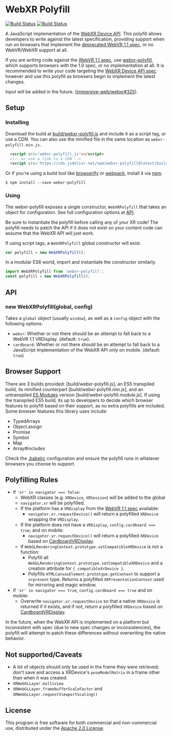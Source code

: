 # WebXR Polyfill

[![Build Status](http://img.shields.io/travis/immersive-web/webxr-polyfill.svg?style=flat-square)](https://travis-ci.org/immersive-web/webxr-polyfill)
[![Build Status](http://img.shields.io/npm/v/webxr-polyfill.svg?style=flat-square)](https://www.npmjs.org/package/webxr-polyfill)

A JavaScript implementation of the [WebXR Device API][webxr-spec]. This polyfill allows developers to write against the latest specification, providing support when run on browsers that implement the [deprecated WebVR 1.1 spec][webvr-spec], or no WebVR/WebXR support at all.

If you are writing code against the [WebVR 1.1 spec][webvr-spec], use [webvr-polyfill], which supports browsers with the 1.0 spec, or no implementation at all. It is recommended to write your code targeting the [WebXR Device API spec][webxr-spec] however and use this polyfill as browsers begin to implement the latest changes.

Input will be added in the future. ([immersive-web/webxr#325](https://github.com/immersive-web/webxr/pull/325)).

## Setup

### Installing

Download the build at [build/webxr-polyfill.js](build/webxr-polyfill.js) and include it as a script tag,
or use a CDN. You can also use the minified file in the same location as `webxr-polyfill.min.js`.

```html
  <script src='webxr-polyfill.js'></script>
  <!-- or use a link to a CDN -->
  <script src='https://cdn.jsdelivr.net/npm/webxr-polyfill@latest/build/webxr-polyfill.js'></script>
```

Or if you're using a build tool like [browserify] or [webpack], install it via [npm].

```
$ npm install --save webxr-polyfill
```

### Using

The webxr-polyfill exposes a single constructor, `WebXRPolyfill` that takes an
object for configuration. See full configuration options at [API](#api).

Be sure to instantiate the polyfill before calling any of your XR code! The
polyfill needs to patch the API if it does not exist so your content code can
assume that the WebXR API will just work.

If using script tags, a `WebXRPolyfill` global constructor will exist.

```js
var polyfill = new WebXRPolyfill();
```

In a modular ES6 world, import and instantiate the constructor similarly.

```js
import WebXRPolyfill from 'webxr-polyfill';
const polyfill = new WebXRPolyfill();
```

## API

### new WebXRPolyfill(global, config)

Takes a `global` object (usually `window`), as well as a `config` object with
the following options:

* `webvr`: Whether or not there should be an attempt to fall back to a
  WebVR 1.1 VRDisplay. (default: `true`).
* `cardboard`: Whether or not there should be an attempt to fall back to a
  JavaScript implementation of the WebXR API only on mobile. (default: `true`)

## Browser Support

There are 3 builds provided: [build/webxr-polyfill.js], an ES5 transpiled build, its minified counterpart [build/webxr-polyfill.min.js], and an untranspiled [ES Modules] version [build/webxr-polyfill.module.js]. If using the transpiled ES5 build, its up to developers to decide which browser features to polyfill based on their support, as no extra polyfills are included. Some browser features this library uses include:

* TypedArrays
* Object.assign
* Promise
* Symbol
* Map
* Array#includes

Check the [.babelrc](.babelrc) configuration and ensure the polyfill runs in whatever browsers you choose to support.

## Polyfilling Rules

* If `'xr' in navigator === false`:
  * WebXR classes (e.g. `XRDevice`, `XRSession`) will be added to the global
  * `navigator.xr` will be polyfilled.
  * If the platform has a `VRDisplay` from the [WebVR 1.1 spec][webvr-spec] available:
    * `navigator.xr.requestDevice()` will return a polyfilled `XRDevice` wrapping the `VRDisplay`.
  * If the platform does not have a `VRDisplay`, `config.cardboard === true`, and on mobile:
    * `navigator.xr.requestDevice()` will return a polyfilled `XRDevice` based on [CardboardVRDisplay].
  * If `WebGLRenderingContext.prototype.setCompatibleXRDevice` is not a function:
    * Polyfill all `WebGLRenderingContext.prototype.setCompatibleXRDevice` and a creation attribute
for `{ compatibleXrDevice }`.
    * Polyfills `HTMLCanvasElement.prototype.getContext` to support a `xrpresent` type. Returns a polyfilled `XRPresentationContext` used for mirroring and magic window.
* If `'xr' in navigator === true`, `config.cardboard === true` and on mobile:
  * Overwrite `navigator.xr.requestDevice` so that a native `XRDevice` is returned if it exists, and if not, return a polyfilled `XRDevice` based on [CardboardVRDisplay].

In the future, when the WebXR API is implemented on a platform but inconsistent with spec (due to new spec changes or inconsistencies), the polyfill will attempt to patch these differences without overwriting the native behavior.

## Not supported/Caveats

* A lot of objects should only be used in the frame they were retrieved; don't save and access a XRDevice's `poseModelMatrix` in a frame other than when it was created.
* `XRWebGLLayer.multiview`
* `XRWebGLLayer.framebufferScaleFactor` and `XRWebGLLayer.requestViewportScaling()`

## License

This program is free software for both commercial and non-commercial use,
distributed under the [Apache 2.0 License](LICENSE).

[webxr-spec]: https://immersive-web.github.io/webxr/spec/latest/
[webvr-spec]: https://immersive-web.github.io/webvr/spec/1.1/
[webvr-polyfill]: https://github.com/immersive-web/webvr-polyfill
[npm]: https://www.npmjs.com
[browserify]: http://browserify.org/
[webpack]: https://webpack.github.io/
[ES Modules]: https://jakearchibald.com/2017/es-modules-in-browsers/
[CardboardVRDisplay]: https://immersive-web.github.io/cardboard-vr-display
